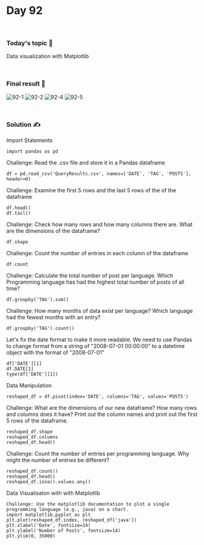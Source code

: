 # Day 92

&nbsp;

### Today's topic 🎯
Data visualization with Matplotlib


&nbsp;

### Final result 🎉
![92-1](https://user-images.githubusercontent.com/110282927/189910549-b0a9d793-6ea3-4663-944e-ee3ef40544c2.png)
![92-2](https://user-images.githubusercontent.com/110282927/189910551-c0ca5303-ecc3-4125-85df-b3cb002de62a.png)
![92-4](https://user-images.githubusercontent.com/110282927/189910556-bab7011e-d2fc-4823-9da2-aea8b06ed6f3.png)
![92-5](https://user-images.githubusercontent.com/110282927/189910558-958c017f-240c-4570-b628-ee613fbfd941.png)


&nbsp;

### Solution ✍️

Import Statements
```
import pandas as pd
```

Challenge: Read the .csv file and store it in a Pandas dataframe
```
df = pd.read_csv('QueryResults.csv', names=['DATE', 'TAG', 'POSTS'], header=0)
```

Challenge: Examine the first 5 rows and the last 5 rows of the of the dataframe
```
df.head()
df.tail()
```

Challenge: Check how many rows and how many columns there are. What are the dimensions of the dataframe?
```
df.shape
```

Challenge: Count the number of entries in each column of the dataframe
```
df.count
```

Challenge: Calculate the total number of post per language. Which Programming language has had the highest total number of posts of all time?
```
df.groupby('TAG').sum()
```

Challenge: How many months of data exist per language? Which language had the fewest months with an entry?
```
df.groupby('TAG').count()
```

Let's fix the date format to make it more readable. We need to use Pandas to change format from a string of "2008-07-01 00:00:00" to a datetime object with the format of "2008-07-01"
```
df['DATE'][1]
df.DATE[1]
type(df['DATE'][1])
```

Data Manipulation
```
reshaped_df = df.pivot(index='DATE', columns='TAG', values='POSTS')
```
Challenge: What are the dimensions of our new dataframe? How many rows and columns does it have? Print out the column names and print out the first 5 rows of the dataframe.
```
reshaped_df.shape
reshaped_df.columns
reshaped_df.head()
```

Challenge: Count the number of entries per programming language. Why might the number of entries be different?
```
reshaped_df.count()
reshaped_df.head()
reshaped_df.isna().values.any()
```

Data Visualisaton with with Matplotlib
```
Challenge: Use the matplotlib documentation to plot a single programming language (e.g., java) on a chart.
import matplotlib.pyplot as plt
plt.plot(reshaped_df.index, reshaped_df['java'])
plt.xlabel('Date', fontsize=14)
plt.ylabel('Number of Posts', fontsize=14)
plt.ylim(0, 35000)
```